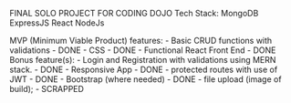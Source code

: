 FINAL SOLO PROJECT FOR CODING DOJO
Tech Stack: MongoDB ExpressJS React NodeJs


MVP (Minimum Viable Product) features: 
    - Basic CRUD functions with validations - DONE
    - CSS - DONE
    - Functional React Front End - DONE
Bonus feature(s): 
    - Login and Registration with validations using MERN stack. - DONE
    - Responsive App - DONE
    - protected routes with use of JWT - DONE
    - Bootstrap (where needed) - DONE
    - file upload (image of build); - SCRAPPED